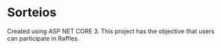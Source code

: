 # Sorteios
Created using ASP NET CORE 3. This project has the objective that users can participate in Raffles.
